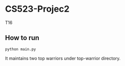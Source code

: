 # CS523-Projec2

T16

## How to run

    python main.py

It maintains two top warriors under top-warrior directory.
